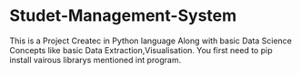 # Studet-Management-System

This is a Project Createc in Python language Along with basic Data Science Concepts like basic Data Extraction,Visualisation.
You first need to pip install vairous librarys mentioned int program.
